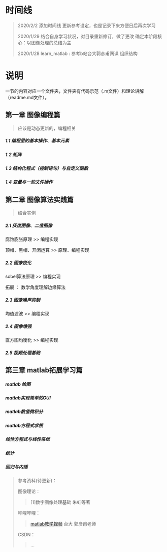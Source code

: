 # 时间线

> 2020/2/2 添加时间线
> 更新参考设定，也是记录下来方便日后再次学习
>
> 2020/1/29 结合自身学习状况，对目录重新修订，做了更改
> 确定本阶段核心：以图像处理的总结为主
>
> 2020/1/28 learn_matlab :
> 参考b站台大郭彦甫网课 组织结构

# 说明

一节的内容对应一个文件夹，文件夹有代码示范（.m文件）和理论讲解（readme.md文件）。

## 第一章 图像编程篇

> 应该是动态更新的，编程相关
##### 1.1 编程里的基本操作、基本元素

##### 1.2 矩阵

##### 1.3 结构化程式（控制语句）与自定义函数

##### 1.4 变量与一些文件操作

## 第二章 图像算法实践篇
> 结合实例 

##### 2.1 灰度图像、二值图像

腐蚀膨胀原理 >> 编程实现

顶帽、黑帽、开闭运算 >> 原理、编程实现

##### 2.2 图像锐化

sobel算法原理 >> 编程实现

拓展 ： 数学角度理解边缘算法

##### 2.3 图像噪声抑制

均值滤波 >> 编程实现

##### 2.4 图像增强

直方图均衡化 >> 编程实现

 ##### 2.5 视频处理基础

## 第三章 matlab拓展学习篇

##### matlab 绘图 

##### matlab实现简单的GUI

##### matlab数值微积分

##### matlab方程式求根

##### 线性方程式与线性系统

##### 统计

##### 回归与内插


> 参考资料(待更新)： 
>
> 图像理论：
>
> > [1]数字图像处理基础 朱虹等著
>
> 哔哩哔哩：
>
> > [matlab教学视频](https://www.bilibili.com/video/av68228488?from=search&seid=13807550414662796021) 台大 郭彦甫老师
>
> CSDN：
>
> > ...



